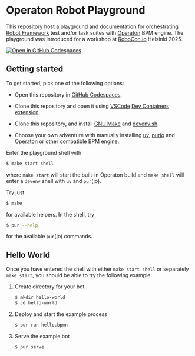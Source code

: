 # Operaton Robot Playground

This repository host a playground and documentation for orchestrating [Robot Framework](https://robotframework.org/) test and/or task suites with [Operaton](https://operaton.org/) BPM engine. The playground was introduced for a workshop at [RoboCon.io](https://robocon.io/) Helsinki 2025.

[![Open in GitHub Codespaces](https://github.com/codespaces/badge.svg)](https://codespaces.new/datakurre/operaton-robot-playground)

## Getting started

To get started, pick one of the following options:

* Open this repository in [GitHub Codespaces](https://codespaces.new/datakurre/operaton-robot-playground).

* Clone this repository and open it using [VSCode](https://code.visualstudio.com/) [Dev Containers](https://code.visualstudio.com/docs/devcontainers/containers) [extension](https://marketplace.visualstudio.com/items?itemName=ms-vscode-remote.remote-containers).

* Clone this repository, and install [GNU Make](https://www.gnu.org/software/make/) and [devenv.sh](https://devenv.sh/).

* Choose your own adventure with manually installing [uv](https://docs.astral.sh/uv/), [purjo](https://pypi.org/project/purjo/) and [Operaton](https://operaton) or other compatible BPM engine.

Enter the playground shell with

```bash
$ make start shell
```

where `make start` will start the built-in Operaton build and `make shell` will enter a `devenv` shell with `uv` and `pur`(jo).

Try just

```sh
$ make
```

for available helpers. In the shell, try

```sh
$ pur --help
```

for the available `pur`(jo) commands.


## Hello World

Once you have entered the shell with either `make start shell` or separately `make start`, you should be able to try the following example:

1. Create directory for your bot

   ```sh
   $ mkdir hello-world
   $ cd hello-world
   ```

2. Deploy and start the example process

   ```sh
   $ pur run hello.bpmn
   ```

3. Serve the example bot

   ```sh
   $ pur serve .
   ```